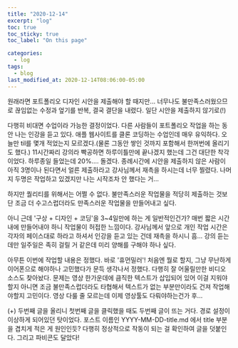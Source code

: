```yaml
---
title: "2020-12-14"
excerpt: "log"
toc: true
toc_sticky: true
toc_label: "On this page"

categories:
  - log
tags:
  - blog
last_modified_at: 2020-12-14T08:06:00-05:00
---
```


<p>원래라면 포트폴리오 디자인 시안을 제출해야 할 때지만...
너무나도 불만족스러웠으므로 끊임없는 수정과 엎기를 반복, 결국 결단을 내렸다.
일단 시안을 제출하지 않기로(!)</p>

<p>다행히 비대면 수업이라 가능한 결정이었다. 다른 사람들이 포트폴리오 작업을 하는 동안 나는 인강을 듣고 있다. 애플 웹사이트를 클론 코딩하는 수업인데 매우 유익하다. 오늘만 til를 몇개 적었는지 모르겠다.(물론 그동안 쌓인 것까지 포함해서 한꺼번에 올리기도 했다.) 11시간짜리 강의라 빡공하면 하루이틀만에 끝나겠지 했는데 그건 대단한 착각이었다. 하루종일 들었는데 20%.... 돌겠다. 종례시간에 시안을 제출하지 않은 사람이 아직 3명이나 된다면서 얼른 제출하라고 강사님께서 재촉을 하시는데 너무 찔렸다. 나머지 두명은 작업하고 있겠지만 나는 시작조차 안 했다는 거...</p>

<p>하지만 퀄리티를 위해서는 어쩔 수 없다.
불만족스러운 작업물을 적당히 제출하는 것보단 조금 더 수고스럽더라도 만족스러운 작업물을 만들어내고 싶다.</p>

<p>아니 근데 '구상 + 디자인 + 코딩'을 3~4일만에 하는 게 일반적인건가?
매번 짧은 시간 내에 만들어내야 하니 작업물이 허접한 느낌이다.
강사님께서 앞으로 개인 작업 시간은 각자의 페이스대로 하라고 하셔서 인강을 듣고 있는 건데 재촉을 하시니 흠...
강의 듣는데만 일주일은 족히 걸릴 거 같은데 미리 양해를 구해야 하나 싶다.</p>

<p>아무튼 이번에 작업할 내용은 정했다. 바로 '휴먼밀러'! 
처음엔 뭘로 할지, 그냥 무난하게 이어폰으로 해야하나 고민했다가 문득 생각나서 정했다. 다행히 잘 어울릴만한 비디오 소스도 찾아놨다. 문제는 영상 한가운데에 큼직한 텍스트가 삽입되어 있어 이걸 지워야할지 아니면 조금 불만족스럽더라도 타협해서 텍스트가 없는 부분만이라도 건져 작업해야할지 고민이다. 영상 다룰 줄 모르는데 이제 영상툴도 다뤄야하는건가 후...</p>

<p>(+) 두번째 글을 올리니 첫번째 글을 클릭했을 때도 두번째 글이 뜨는 거다.
경로 설정이 이상하게 되어있던 탓이었다. 포스트 이름인 YYYY-MM-DD-title.md 에서 title 부분을 겹치게 적은 게 원인인듯?
다행히 정상적으로 작동이 되는 걸 확인하여 글을 덧붙인다.
그리고 파비콘도 달았다!</p>
